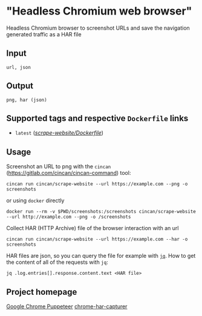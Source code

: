 # "Headless Chromium web browser"

Headless Chromium browser to screenshot URLs and save the navigation generated traffic as a HAR file

## Input

```
url, json
```

## Output

```
png, har (json)
```

## Supported tags and respective `Dockerfile` links
* `latest` ([*scrape-website/Dockerfile*](https://gitlab.com/CinCan/tools/blob/master/scrape-website/Dockerfile))

## Usage

Screenshot an URL to png with the `cincan` (https://gitlab.com/cincan/cincan-command) tool:
```
cincan run cincan/scrape-website --url https://example.com --png -o screenshots
```

or using `docker` directly

```
docker run --rm -v $PWD/screenshots:/screenshots cincan/scrape-website --url http://example.com --png -o /screenshots
```

Collect HAR (HTTP Archive) file of the browser interaction with an url
```
cincan run cincan/scrape-website --url https://example.com --har -o screenshots
```

HAR files are json, so you can query the file for example with [`jq`](https://stedolan.github.io/jq/).
How to get the content of all of the requests with `jq`:

```
jq .log.entries[].response.content.text <HAR file>
```

## Project homepage

[Google Chrome Puppeteer](https://github.com/GoogleChrome/puppeteer)
[chrome-har-capturer](https://github.com/cyrus-and/chrome-har-capturer)

